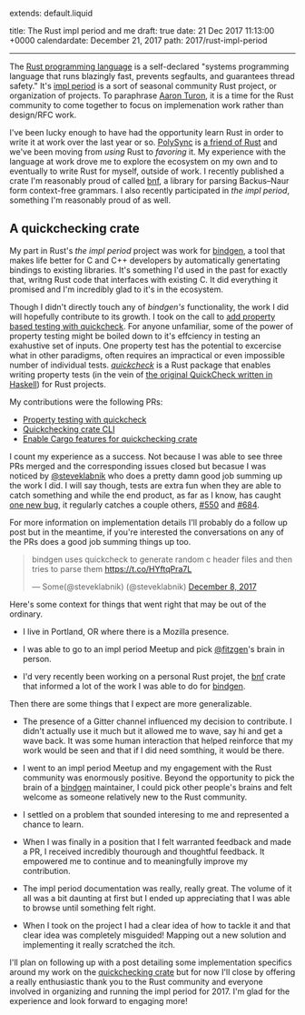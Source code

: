 extends: default.liquid

title: The Rust impl period and me
draft: true
date: 21 Dec 2017 11:13:00 +0000
calendardate: December 21, 2017
path: 2017/rust-impl-period

---

The [Rust programming language](https://www.rust-lang.org) is a self-declared
"systems programming language that runs blazingly fast, prevents segfaults, and
guarantees thread safety." It's 
[impl period](https://internals.rust-lang.org/t/the-final-impl-period-newsletter/6408)
is a sort of seasonal community Rust project, or organization of projects.
To paraphrase [Aaron Turon](https://internals.rust-lang.org/t/announcing-the-impl-period-sep-18-dec-17/5676),
it is a time for the Rust community to come together to focus on implemenation 
work rather than design/RFC work. 

I've been lucky enough to have had the opportunity learn Rust in order to write
it at work over the last year or so. [PolySync](https://polysync.io/) is
[a friend of Rust](https://www.rust-lang.org/en-US/friends.html) and we've been
moving from _using_ Rust to _favoring_ it. My experience with the language at
work drove me to explore the ecosystem on my own and to eventually to write
Rust for myself, outside of work. I recently published a crate I'm reasonably 
proud of called [bnf](https://crates.io/crates/bnf), a library for parsing 
Backus–Naur form context-free grammars. I also recently participated in
 _the impl period_, something I'm reasonably proud of as well.

## A quickchecking crate

My part in Rust's _the impl period_ project was work for
[bindgen](https://github.com/rust-lang-nursery/rust-bindgen), a tool that makes
life better for C and C++ developers by automatically genertating bindings to
existing libraries. It's something I'd used in the past for exactly that, writng
Rust code that interfaces with existing C. It did everything it promised and 
I'm incredibly glad to it's in the ecosystem.

Though I didn't directly touch any of _bindgen's_ functionality, the work I 
did will hopefully contribute to its growth. I took on the call to 
[add property based testing with quickcheck](https://github.com/rust-lang-nursery/rust-bindgen/issues/970).
For anyone unfamiliar, some of the power of property testing might be boiled 
down to it's effciency in testing an exahustive set of inputs. One property test 
has the potential to excercise what in other paradigms, often requires an 
impractical or even impossible number of individual tests. 
_[quickcheck](https://github.com/BurntSushi/quickcheck)_ is a Rust package that 
enables writing property tests 
(in the vein of [the original QuickCheck written in Haskell](https://en.wikipedia.org/wiki/QuickCheck)) 
for Rust projects.

My contributions were the following PRs:

* [Property testing with quickcheck](https://github.com/rust-lang-nursery/rust-bindgen/pull/1159)
* [Quickchecking crate CLI](https://github.com/rust-lang-nursery/rust-bindgen/pull/1177)
* [Enable Cargo features for quickchecking crate](https://github.com/rust-lang-nursery/rust-bindgen/pull/1180)

I count my experience as a success. Not because I was able to see three PRs 
merged and the corresponding issues closed but becasue I was noticed by 
[@steveklabnik](https://twitter.com/steveklabnik) who does a pretty damn good
job summing up the work I did. I will say though, tests are extra fun when 
they are able to catch something and while the end product, as far as I know, 
has caught [one new bug](https://github.com/rust-lang-nursery/rust-bindgen/issues/1153), 
it regularly catches a couple others, [#550](https://github.com/rust-lang-nursery/rust-bindgen/issues/550)
and [#684](https://github.com/rust-lang-nursery/rust-bindgen/issues/684).

For more information on implementation details I'll probably do a follow up post but in the meantime, if you're interested the 
conversations on any of the PRs does a good job summing things up too. 


<blockquote class="twitter-tweet" data-lang="en"><p lang="en" dir="ltr">bindgen uses quickcheck to generate random c header files and then tries to parse them <a href="https://t.co/HYftqPra7L">https://t.co/HYftqPra7L</a></p>&mdash; Some(@steveklabnik) (@steveklabnik) <a href="https://twitter.com/steveklabnik/status/939238891118350337?ref_src=twsrc%5Etfw">December 8, 2017</a></blockquote>
<script async src="https://platform.twitter.com/widgets.js" charset="utf-8"></script>


Here's some context for things that went right that may be out of the ordinary.

* I live in Portland, OR where there is a Mozilla presence.

* I was able to go to an impl period Meetup and pick [@fitzgen](https://github.com/fitzgen)'s brain in person.

* I'd very recently been working on a personal Rust projet, the [bnf](https://github.com/snewt/bnf) crate that informed a lot of the work I was able to do for [bindgen](https://github.com/rust-lang-nursery/rust-bindgen).

Then there are some things that I expect are more generalizable.

* The presence of a Gitter channel influenced my decision to contribute. I didn't actually use it much but it allowed me to wave, say hi and get a wave back. It was some human interaction that helped reinforce that my work would be seen and that if I did need somthing, it would be there.

* I went to an impl period Meetup and my engagement with the Rust community was enormously positive. Beyond the opportunity to pick the brain of a [bindgen](https://github.com/rust-lang-nursery/rust-bindgen) maintainer, I could pick other people's brains and felt welcome as someone relatively new to the Rust community.

* I settled on a problem that sounded interesing to me and represented a chance to learn.

* When I was finally in a position that I felt warranted feedback and made a PR, I received incredibly thourough and thoughtful feedback. It empowered me to continue and to meaningfully improve my contribution.

* The impl period documentation was really, really great. The volume of it all was a bit daunting at first but I ended up appreciating that I was able to browse until something felt right.

* When I took on the project I had a clear idea of how to tackle it and that clear idea was completely misguided! Mapping out a new solution and implementing it really scratched the itch.

I'll plan on following up with a post detailing some implementation specifics around my work on the [quickchecking crate](https://github.com/rust-lang-nursery/rust-bindgen/tree/master/tests/quickchecking) but for now I'll close by offering a really enthusiastic thank you to the Rust community and everyone involved in organizing and running the impl period for 2017. I'm glad for the experience and look forward to engaging more!
